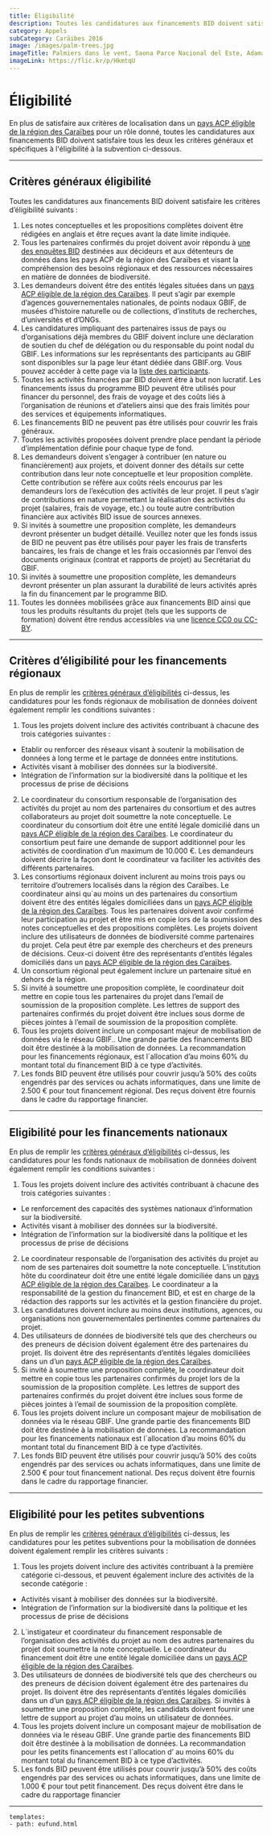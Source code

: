 ```yaml
---
title: Éligibilité
description: Toutes les candidatures aux financements BID doivent satisfaire tous les deux les critères généraux et spécifiques à l'éligibilité à la subvention.
category: Appels
subCategory: Caräibes 2016
image: /images/palm-trees.jpg
imageTitle: Palmiers dans le vent, Saona Parce Nacional del Este, Adamanay, La Altagracia, Dominican Republic. CC BY-NC-SA 2015, Reinhard Link
imageLink: https://flic.kr/p/HkmtqU
---
```

# Éligibilité

En plus de satisfaire aux critères de localisation dans un [pays ACP éligible de la région des Caraïbes](../eligible-countries) pour un rôle donné, toutes les candidatures aux financements BID doivent satisfaire tous les deux les critères généraux et spécifiques à l'éligibilité à la subvention ci-dessous. 

<!-- toc -->
<!-- tocstop -->

-----------------------

## Critères généraux éligibilité<a name="general"></a>

Toutes les candidatures aux financements BID doivent satisfaire les critères d’éligibilité suivants :

1. Les notes conceptuelles et les propositions complètes doivent être rédigées en anglais et être reçues avant la date limite indiquée.
2. Tous les partenaires confirmés du projet doivent avoir répondu à [une des enquêtes BID](http://www.gbif.org/newsroom/news/BID-caribbean-surveys) destinées aux décideurs et aux détenteurs de données dans les pays ACP de la région des Caraïbes et visant la compréhension des besoins régionaux et des ressources nécessaires en matière de données de biodiversité.
3. Les demandeurs doivent être des entités légales situées dans un [pays ACP éligible de la région des Caraïbes](../eligible-countries). Il peut s’agir par exemple d’agences gouvernementales nationales, de points nodaux GBIF, de musées d’histoire naturelle ou de collections, d’instituts de recherches, d’universités et d’ONGs.
4. Les candidatures impliquant des partenaires issus de pays ou d’organisations déjà membres du GBIF doivent inclure une déclaration de soutien du chef de délégation ou du responsable du point nodal du GBIF. Les informations sur les représentants des participants au GBIF sont disponibles sur la page leur étant dédiée dans GBIF.org. Vous pouvez accéder à cette page via la [liste des participants](http://www.gbif.org/participation/participant-list).
5. Toutes les activités financées par BID doivent être à but non lucratif. Les financements issus du programme BID peuvent être utilisés pour financer du personnel, des frais de voyage et des coûts liés à l’organisation de réunions et d’ateliers ainsi que des frais limités pour des services et équipements informatiques.
6. Les financements BID ne peuvent pas être utilisés pour couvrir les frais généraux.
7. Toutes les activités proposées doivent prendre place pendant la période d’implémentation définie pour chaque type de fond.
8. Les demandeurs doivent s’engager à contribuer (en nature ou financièrement) aux projets, et doivent donner des détails sur cette contribution dans leur note conceptuelle et leur proposition complète. Cette contribution se réfère aux coûts réels encourus par les demandeurs lors de l’exécution des activités de leur projet. Il peut s’agir de contributions en nature permettant la réalisation des activités du projet (salaires, frais de voyage, etc.) ou toute autre contribution financière aux activités BID issue de sources annexes.
9. Si invités à soumettre une proposition complète, les demandeurs devront présenter un budget détaillé. Veuillez noter que les fonds issus de BID ne peuvent pas être utilisés pour payer les frais de transferts bancaires, les frais de change et les frais occasionnés par l’envoi des documents originaux (contrat et rapports de projet) au Secrétariat du GBIF.
10. Si invités à soumettre une proposition complète, les demandeurs devront présenter un plan assurant la durabilité de leurs activités après la fin du financement par le programme BID.
11. Toutes les données mobilisées grâce aux financements BID ainsi que tous les produits résultants du projet (tels que les supports de formation) doivent être rendus accessibles via une [licence CC0 ou CC-BY](http://www.gbif.org/newsroom/news/data-licensing-and-endorsement).

-----------------------

## Critères d’éligibilité pour les financements régionaux

En plus de remplir les [critères généraux d’éligibilités](#general) ci-dessus, les candidatures pour les fonds régionaux de mobilisation de données doivent également remplir les conditions suivantes :

1. Tous les projets doivent inclure des activités contribuant à chacune des trois catégories suivantes :
  + Etablir ou renforcer des réseaux visant à soutenir la mobilisation de données à long terme et le partage de données entre institutions.
  + Activités visant à mobiliser des données sur la biodiversité.
  + Intégration de l’information sur la biodiversité dans la politique et les processus de prise de décisions
2. Le coordinateur du consortium responsable de l’organisation des activités du projet au nom des partenaires du consortium et des autres collaborateurs au projet doit soumettre la note conceptuelle. Le coordinateur du consortium doit être une entité légale domicilié dans un [pays ACP éligible de la région des Caraïbes](../eligible-countries). Le coordinateur du consortium peut faire une demande de support additionnel pour les activités de coordination d’un maximum de 10.000 €. Les demandeurs doivent décrire la façon dont le coordinateur va faciliter les activités des différents partenaires.
3. Les consortiums régionaux doivent inclurent au moins trois pays ou territoire d’outremers localisés dans la région des Caraïbes. Le coordinateur ainsi qu´au moins un des partenaires du consortium doivent être des entités légales domiciliées dans un [pays ACP éligible de la région des Caraïbes](../eligible-countries). Tous les partenaires doivent avoir confirmé leur participation au projet et être mis en copie lors de la soumission des notes conceptuelles et des propositions complètes. Les projets doivent inclure des utilisateurs de données de biodiversité comme partenaires du projet. Cela peut être par exemple des chercheurs et des preneurs de décisions. Ceux-ci doivent être des représentants d’entités légales domiciliés dans un [pays ACP éligible de la région des Caraïbes](../eligible-countries).
4. Un consortium régional peut également inclure un partenaire situé en dehors de la région.
5. Si invité à soumettre une proposition complète, le coordinateur doit mettre en copie tous les partenaires du projet dans l’email de soumission de la proposition complète. Les lettres de support des partenaires confirmés du projet doivent être inclues sous dorme de pièces jointes à  l’email de soumission de la proposition complète.
6. Tous les projets doivent inclure un composant majeur de mobilisation de données via le réseau GBIF.. Une grande partie des financements BID doit être destinée à la mobilisation de données. La recommandation pour les financements régionaux, est l´allocation d’au moins 60% du montant total du financement BID à ce type d’activités.
7. Les fonds BID peuvent être utilisés pour couvrir jusqu’à 50% des coûts engendrés par des services ou achats informatiques, dans une limite de 2.500 € pour tout financement régional. Des reçus doivent être fournis dans le cadre du rapportage financier.

-----------------------

## Eligibilité pour les financements nationaux

En plus de remplir les [critères généraux d’éligibilités](#general) ci-dessus, les candidatures pour les fonds nationaux de mobilisation de données doivent également remplir les conditions suivantes :

1. Tous les projets doivent inclure des activités contribuant à chacune des  trois catégories suivantes :
  + Le renforcement des capacités des systèmes nationaux d’information sur la biodiversité.
  + Activités visant à mobiliser des données sur la biodiversité.
  + Intégration de l’information sur la biodiversité dans la politique et les processus de prise de décisions
2. Le coordinateur responsable de l’organisation des activités du projet au nom de ses partenaires doit soumettre la note conceptuelle. L’institution hôte du coordinateur doit être une entité légale domiciliée dans un [pays ACP éligible de la région des Caraïbes](../eligible-countries). Le coordinateur a la responsabilité de la gestion du financement BID, et est en charge de la rédaction des rapports sur les activités et la gestion financière du projet.
3. Les candidatures doivent inclure au moins deux institutions, agences, ou organisations non gouvernementales pertinentes comme partenaires du projet.
4. Des utilisateurs de données de biodiversité tels que des chercheurs ou des preneurs de décision doivent également être des partenaires du projet. Ils doivent être des représentants d’entités légales domiciliées dans un d’un [pays ACP éligible de la région des Caraïbes](../eligible-countries).
5. Si invité à soumettre une proposition complète, le coordinateur doit mettre en copie tous les partenaires confirmés du projet lors de la soumission de la proposition complète. Les lettres de support des partenaires confirmés du projet doivent être inclues sous forme de pièces jointes à l’email de soumission de la proposition complète.
6. Tous les projets doivent inclure un composant majeur de mobilisation de données via le réseau GBIF. Une grande partie des financements BID doit être destinée à la mobilisation de données. La recommandation pour les financements nationaux est l´allocation d’au moins 60% du montant total du financement BID à ce type d’activités.
7. Les fonds BID peuvent être utilisés pour couvrir jusqu’à 50% des coûts engendrés par des services ou achats informatiques, dans une limite de 2.500 € pour tout financement national. Des reçus doivent être fournis dans le cadre du rapportage financier.

-----------------------

## Eligibilité pour les petites subventions

En plus de remplir les [critères généraux d’éligibilités](#general) ci-dessus, les candidatures pour les petites subventions pour la mobilisation de données doivent également remplir les critères suivants :

1. Tous les projets doivent inclure des activités contribuant à la première catégorie ci-dessous, et peuvent également inclure des activités de la seconde catégorie :
  + Activités visant à mobiliser des données sur la biodiversité.
  + Intégration de l’information sur la biodiversité dans la politique et les processus de prise de décisions
2. L´instigateur et coordinateur du financement responsable de l’organisation des activités du projet au nom des autres partenaires du projet doit soumettre la note conceptuelle. Le coordinateur du financement doit être une entité légale domiciliée dans un [pays ACP éligible de la région des Caraïbes](../eligible-countries).
3. Des utilisateurs de données de biodiversité tels que des chercheurs ou des preneurs de décision doivent également être des partenaires du projet. Ils doivent être des représentants d’entités légales domiciliés dans un d’un [pays ACP éligible de la région des Caraïbes](../eligible-countries). Si invités à soumettre une proposition complète, les candidats doivent fournir une lettre de support au projet d’au moins un utilisateur de données. 
4. Tous les projets doivent inclure un composant majeur de mobilisation de données via le réseau GBIF. Une grande partie des financements BID doit être destinée à la mobilisation de données. La recommandation pour les petits financements est l´allocation d’ au moins 60% du montant total du financement BID à ce type d’activités.
5. Les fonds BID peuvent être utilisés pour couvrir jusqu’à 50% des coûts engendrés par des services ou achats informatiques, dans une limite de 1.000 € pour tout petit financement. Des reçus doivent être dans le cadre du rapportage financier

--------

```styledYaml
templates:
- path: eufund.html
```

